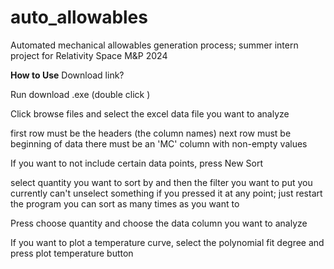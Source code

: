 # auto_allowables
Automated mechanical allowables generation process; summer intern project for Relativity Space M&amp;P 2024

**How to Use**
Download link? 

Run download .exe (double click  )

Click browse files and select the excel data file you want to analyze

first row must be the headers (the column names)
next row must be beginning of data
there must be an 'MC' column with non-empty values

If you want to not include certain data points, press New Sort

select quantity you want to sort by and then the filter you want to put
you currently can't unselect something if you pressed it at any point; just restart the program
you can sort as many times as you want to

Press choose quantity and choose the data column you want to analyze

If you want to plot a temperature curve, select the polynomial fit degree and press plot temperature button

